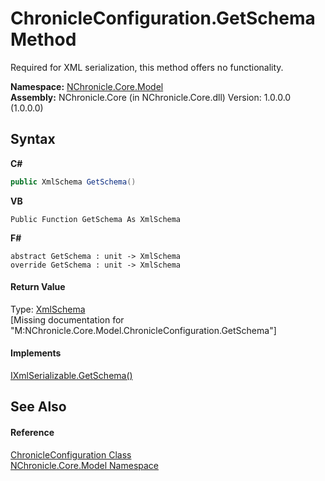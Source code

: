 # ChronicleConfiguration.GetSchema Method 
 

Required for XML serialization, this method offers no functionality.

**Namespace:**&nbsp;<a href="N_NChronicle_Core_Model.md">NChronicle.Core.Model</a><br />**Assembly:**&nbsp;NChronicle.Core (in NChronicle.Core.dll) Version: 1.0.0.0 (1.0.0.0)

## Syntax

**C#**<br />
``` C#
public XmlSchema GetSchema()
```

**VB**<br />
``` VB
Public Function GetSchema As XmlSchema
```

**F#**<br />
``` F#
abstract GetSchema : unit -> XmlSchema 
override GetSchema : unit -> XmlSchema 
```


#### Return Value
Type: <a href="http://msdn2.microsoft.com/en-us/library/9ta3w88s" target="_blank">XmlSchema</a><br />\[Missing <returns> documentation for "M:NChronicle.Core.Model.ChronicleConfiguration.GetSchema"\]

#### Implements
<a href="http://msdn2.microsoft.com/en-us/library/6f7z1347" target="_blank">IXmlSerializable.GetSchema()</a><br />

## See Also


#### Reference
<a href="T_NChronicle_Core_Model_ChronicleConfiguration.md">ChronicleConfiguration Class</a><br /><a href="N_NChronicle_Core_Model.md">NChronicle.Core.Model Namespace</a><br />
